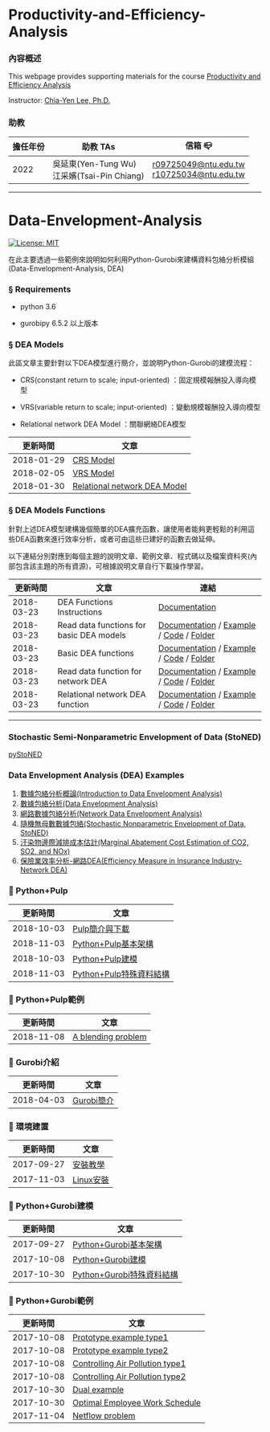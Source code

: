 # Productivity-and-Efficiency-Analysis
### **內容概述**

This webpage provides supporting materials for the course [Productivity and Efficiency Analysis](https://nol.ntu.edu.tw/nol/coursesearch/print_table.php?course_id=725%20U3680&class=&dpt_code=7050&ser_no=41440&semester=110-2&lang=CH)

Instructor: [Chia-Yen Lee, Ph.D.](http://polab.im.ntu.edu.tw/Bio.html)


### **助教**

|擔任年份|助教 TAs|信箱 :mailbox_closed:|
|----|----|----|
|2022|吳延東(Yen-Tung Wu)<br>江采嬪(Tsai-Pin Chiang)|r09725049@ntu.edu.tw<br>r10725034@ntu.edu.tw

----------------------------------------
# Data-Envelopment-Analysis
[![License: MIT](https://img.shields.io/badge/License-MIT-blue.svg)](https://opensource.org/licenses/MIT)<br>

在此主要透過一些範例來說明如何利用Python-Gurobi來建構資料包絡分析模組(Data-Envelopment-Analysis, DEA)

### § Requirements

- python 3.6

- gurobipy 6.5.2 以上版本

### § DEA Models
此區文章主要針對以下DEA模型進行簡介，並說明Python-Gurobi的建模流程：

- CRS(constant return to scale; input-oriented) ：固定規模報酬投入導向模型

- VRS(variable return to scale; input-oriented) ：變動規模報酬投入導向模型

- Relational network DEA Model ：關聯網絡DEA模型

|更新時間|文章|
|---|---|
|2018-01-29|[CRS Model](https://github.com/wurmen/DEA/blob/master/CRS_Model/CRS%20model.md)|
|2018-02-05|[VRS Model](https://github.com/wurmen/DEA/blob/master/VAS_Model/VRS%20model.md)|
|2018-01-30|[Relational network DEA Model](https://github.com/wurmen/DEA/blob/master/Network_DEA/network_dea.md)|

### § DEA Models Functions
針對上述DEA模型建構幾個簡單的DEA擴充函數，讓使用者能夠更輕鬆的利用這些DEA函數來進行效率分析，或者可由這些已建好的函數去做延伸。<br>

以下連結分別對應到每個主題的說明文章、範例文章、程式碼以及檔案資料夾(內部包含該主題的所有資源)，可根據說明文章自行下載操作學習。

|更新時間|文章|連結|
|---|---|---|
|2018-03-23|DEA Functions Instructions|[Documentation](https://github.com/wurmen/DEA/blob/master/Functions/user's%20guide.md)|
|2018-03-23|Read data functions for basic DEA models|[Documentation](https://github.com/wurmen/DEA/blob/master/Functions/read_data_function.md) / [Example](https://github.com/wurmen/DEA/blob/master/Functions/basic_DEA_data%26code/read_data_example.ipynb) / [Code](https://github.com/wurmen/DEA/blob/master/Functions/basic_DEA_data%26code/DEA.py) / [Folder](https://github.com/wurmen/DEA/tree/master/Functions/basic_DEA_data%26code)|
|2018-03-23|Basic DEA functions|[Documentation](https://github.com/wurmen/DEA/blob/master/Functions/basic_dea_functions.md) / [Example](https://github.com/wurmen/DEA/blob/master/Functions/basic_DEA_data%26code/basic_DEA_function.ipynb) / [Code](https://github.com/wurmen/DEA/blob/master/Functions/basic_DEA_data%26code/DEA.py) / [Folder](https://github.com/wurmen/DEA/tree/master/Functions/basic_DEA_data%26code)|
|2018-03-23|Read data function for network DEA|[Documentation](https://github.com/wurmen/DEA/blob/master/Functions/read_data_for_networkDEA.md) / [Example](https://github.com/wurmen/DEA/blob/master/Functions/network_data%26code/Read_data_for_network_DEA_function%20example.ipynb) / [Code](https://github.com/wurmen/DEA/blob/master/Functions/network_data%26code/network_function.py) / [Folder](https://github.com/wurmen/DEA/tree/master/Functions/network_data%26code)|
|2018-03-23|Relational network DEA function|[Documentation](https://github.com/wurmen/DEA/blob/master/Functions/network_DEA_function.md) / [Example](https://github.com/wurmen/DEA/blob/master/Functions/network_data%26code/Network_DEA_function_example.ipynb) / [Code](https://github.com/wurmen/DEA/blob/master/Functions/network_data%26code/network_function.py) / [Folder](https://github.com/wurmen/DEA/tree/master/Functions/network_data%26code)|
--------

### **Stochastic Semi-Nonparametric Envelopment of Data (StoNED)**
[pyStoNED](https://pystoned.readthedocs.io/en/latest/)

### **Data Envelopment Analysis (DEA) Examples**
1. [數據包絡分析概論(Introduction to Data Envelopment Analysis)](https://github.com/gary60405/Data-Envelopment-Analysis-Tutorial)
2. [數據包絡分析(Data Envelopment Analysis)](https://github.com/PO-LAB/Data-Envelopment-Analysis)
3. [網路數據包絡分析(Network Data Envelopment Analysis)](https://github.com/wurmen/DEA/blob/master/Network_DEA/network_dea.md)
4. [隨機無母數數據包絡(Stochastic Nonparametric Envelopment of Data, StoNED)](https://pystoned.readthedocs.io/en/latest/#)
5. [汙染物邊際減排成本估計(Marginal Abatement Cost Estimation of CO2, SO2, and NOx)](https://github.com/JaneChien-42/DSP-Estimation-of-Pollutants)
6. [保險業效率分析-網路DEA(Efficiency Measure in Insurance Industry- Network DEA)](https://github.com/wuyentung/ORA_final_project/blob/main/Efficiency%20Measure%20in%20Insurance%20Industry%20–%20A%20Network%20DEA%20Model.md)

### :triangular_flag_on_post: Python+Pulp
|更新時間|文章|
|---|---|
|2018-10-03|[Pulp簡介與下載](https://github.com/jasonyoyo/python-pulp/blob/master/Pulp%20%E7%B0%A1%E4%BB%8B%E8%88%87%E4%B8%8B%E8%BC%89.md)|
|2018-11-03|[Python+Pulp基本架構](https://github.com/jasonyoyo/python-pulp/blob/master/Python%2BPulp%E5%9F%BA%E6%9C%AC%E6%9E%B6%E6%A7%8B.md)|
|2018-10-03|[Python+Pulp建模](https://github.com/jasonyoyo/python-pulp/blob/master/Python%2BPulp%E5%BB%BA%E6%A8%A1.md)|
|2018-11-03|[Python+Pulp特殊資料結構](https://github.com/jasonyoyo/python-pulp/blob/master/Python%2BPulp%E7%89%B9%E6%AE%8A%E8%B3%87%E6%96%99%E7%B5%90%E6%A7%8B.ipynb)|

### :triangular_flag_on_post: Python+Pulp範例
|更新時間|文章|
|-----|-----|
|2018-11-08|[A blending problem](https://github.com/jasonyoyo/python-pulp/blob/master/A%20blending%20problem.md)|

### :triangular_flag_on_post: Gurobi介紹
|更新時間|文章|
|---|---|
|2018-04-03|[Gurobi簡介](https://github.com/wurmen/Gurobi-Python/blob/master/gurobi_introduction.md)|

### :triangular_flag_on_post: 環境建置
|更新時間|文章|
|-----|-----|
|2017-09-27|[安裝教學](https://github.com/wurmen/Gurobi-Python/blob/master/Installation/%E5%AE%89%E8%A3%9D%E6%95%99%E5%AD%B8.md)|
|2017-11-03|[Linux安裝](https://github.com/PO-LAB/Python-Gurobi/blob/master/Installation/installation-for-linux.md)|

### :triangular_flag_on_post: Python+Gurobi建模
|更新時間|文章|
|-----|-----|
|2017-09-27|[Python+Gurobi基本架構](https://github.com/wurmen/Gurobi-Python/blob/master/python-gurobi%20%20model/Python+Gurobi%E5%9F%BA%E6%9C%AC%E6%9E%B6%E6%A7%8B.md)|
|2017-10-08|[Python+Gurobi建模](https://github.com/wurmen/Gurobi-Python/blob/master/python-gurobi%20%20model/Python+Gurobi%E5%BB%BA%E6%A8%A1.md)|
|2017-10-30|[Python+Gurobi特殊資料結構](https://github.com/wurmen/Gurobi-Python/blob/master/python-gurobi%20%20model/Python%2BGurobi%E7%89%B9%E6%AE%8A%E8%B3%87%E6%96%99%E7%B5%90%E6%A7%8B.ipynb)|

### :triangular_flag_on_post: Python+Gurobi範例
|更新時間|文章|
|-----|-----|
|2017-10-08|[Prototype example type1](https://github.com/wurmen/Gurobi-Python/blob/master/python-gurobi%20%20model/Prototype%20example_type1.md)| 
|2017-10-08|[Prototype example type2](https://github.com/wurmen/Gurobi-Python/blob/master/python-gurobi%20%20model/Prototype%20example_type2.md)|
|2017-10-08|[Controlling Air Pollution type1](https://github.com/wurmen/Gurobi-Python/blob/master/python-gurobi%20%20model/Controlling%20Air%20Pollution_type1.md)|
|2017-10-08|[Controlling Air Pollution type2](https://github.com/wurmen/Gurobi-Python/blob/master/python-gurobi%20%20model/Controlling%20Air%20Pollution_type2.md)|
|2017-10-30|[Dual example](https://github.com/wurmen/Gurobi-Python/blob/master/python-gurobi%20%20model/Dual%20example.md)|
|2017-10-30|[Optimal Employee Work Schedule](https://github.com/wurmen/Gurobi-Python/blob/master/python-gurobi%20%20model/Optimal%20Employee%20Work%20Schedule.md)|
|2017-11-04|[Netflow problem](https://github.com/wurmen/Gurobi-Python/blob/master/python-gurobi%20%20model/Netflow%20problem.md)|

